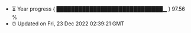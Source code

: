 - ⏳ Year progress { █████████████████████████████▁ } 97.56 %
- ⏰ Updated on Fri, 23 Dec 2022 02:39:21 GMT

